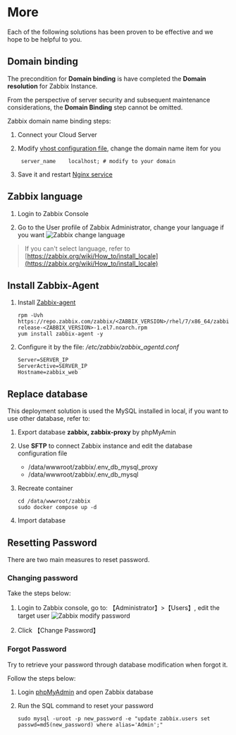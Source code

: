 # More

Each of the following solutions has been proven to be effective and we hope to be helpful to you.

## Domain binding

The precondition for **Domain binding** is have completed the **Domain resolution** for Zabbix Instance.

From the perspective of server security and subsequent maintenance considerations, the **Domain Binding** step cannot be omitted.

Zabbix domain name binding steps:

1. Connect your Cloud Server

2. Modify [vhost configuration file](/stack-components.md#nginx), change the domain name item for you
   ```text
    server_name    localhost; # modify to your domain
   ```
3. Save it and restart [Nginx service](/admin-services.md#nginx)


## Zabbix language

1. Login to Zabbix Console

2. Go to the User profile of Zabbix Administrator, change your language if you want
   ![Zabbix change language](https://libs.websoft9.com/Websoft9/DocsPicture/en/zabbix/zabbix-changelang-websoft9.png)

> If you can't select language, refer to [https://zabbix.org/wiki/How_to/install_locale](https://zabbix.org/wiki/How_to/install_locale)

## Install Zabbix-Agent

1. Install [Zabbix-agent](https://www.zabbix.com/download?zabbix=5.0&os_distribution=centos&os_version=7&db=mysql&ws=apache) 
   ```shell
   rpm -Uvh https://repo.zabbix.com/zabbix/<ZABBIX_VERSION>/rhel/7/x86_64/zabbix-release-<ZABBIX_VERSION>-1.el7.noarch.rpm
   yum install zabbix-agent -y
   ```

2. Configure it by the file: */etc/zabbix/zabbix_agentd.conf*
   ```
   Server=SERVER_IP   
   ServerActive=SERVER_IP 
   Hostname=zabbix_web
   ```

## Replace database

This deployment solution is used the MySQL installed in local, if you want to use other database, refer to:

1. Export database  **zabbix, zabbix-proxy** by phpMyAmin

2. Use **SFTP** to connect Zabbix instance and edit the database configuration file

   * /data/wwwroot/zabbix/.env_db_mysql_proxy
   * /data/wwwroot/zabbix/.env_db_mysql

3. Recreate container 
   ```
   cd /data/wwwroot/zabbix
   sudo docker compose up -d
   ```

5. Import database  


## Resetting Password

There are two main measures to reset password.

### Changing password

Take the steps below:

1. Login to Zabbix console, go to: 【Administrator】>【Users】, edit the target user
  ![Zabbix modify password](https://libs.websoft9.com/Websoft9/DocsPicture/en/zabbix/zabbix-modifypw-websoft9.png)

2. Click 【Change Password】

### Forgot Password

Try to retrieve your password through database modification when forgot it.  

Follow the steps below:

1. Login [phpMyAdmin](/zh/admin-mysql.md) and open Zabbix database

2. Run the SQL command to reset your password
   ```
   sudo mysql -uroot -p new_password -e "update zabbix.users set passwd=md5(new_password) where alias='Admin';"
   ```